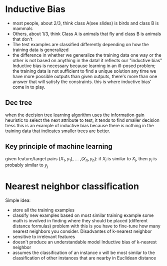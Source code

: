 # Inductive Bias
- most people, about 2/3, think class A(see slides) is birds and class B is mammals
- Others, about 1/3, think Class A is animals that fly and class B is animals that don't
- The test examples are classified differently depending on how the training data is generalized
- the difference in whether we generalize the training data one way or the other is not based on anything in the data! it reflects our "inductive bias"
Inductive bias is necessary because learning in an ill-posed problem; the training data is not sufficient to find a unique solution
any time we have more possible outputs than given outputs, there's more than one answer that will satisfy the constraints. this is where inductive bias' come in to play. 
## Dec tree
when the decision tree learning algorithm uses the information gain heuristic to select the next attribute to test, it tends to find smaller decision tress
this is an example of inductive bias because there is nothing in the training data that indicates smaller trees are better. 

## Key principle of machine learning
given feature/target pairs $(X_1, y_1)$, ... ,$(X_n,y_n)$:
if $X_i$ is similar to $X_j$, then $y_i$ is probably similar to $y_j$

# Nearest neighbor classification
Simple idea:
- store all the training examples
- classify new examples based on most similar training example
	some math is involved in finding where they should be placed (different distance formulas)
problem with this is you have to fine-tune how many nearest neighbors you consider.
Disadvantes of k-nearest neighbor
- sensitive to irrelevant features
- doesn't produce an understandable model
Inductive bias of k-nearest neighbor
- assumes the classification of an instance x will be most similar to the classification of other instances that are nearby in Euclidean distance
